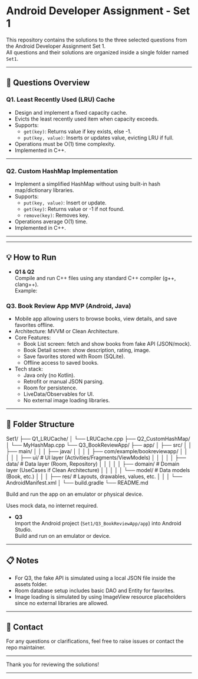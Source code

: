 # Android Developer Assignment - Set 1

This repository contains the solutions to the three selected questions from the Android Developer Assignment Set 1.  
All questions and their solutions are organized inside a single folder named `Set1`.  

---

## 📘 Questions Overview

### Q1. Least Recently Used (LRU) Cache
- Design and implement a fixed capacity cache.
- Evicts the least recently used item when capacity exceeds.
- Supports:
  - `get(key)`: Returns value if key exists, else -1.
  - `put(key, value)`: Inserts or updates value, evicting LRU if full.
- Operations must be O(1) time complexity.
- Implemented in C++.

---

### Q2. Custom HashMap Implementation
- Implement a simplified HashMap without using built-in hash map/dictionary libraries.
- Supports:
  - `put(key, value)`: Insert or update.
  - `get(key)`: Returns value or -1 if not found.
  - `remove(key)`: Removes key.
- Operations average O(1) time.
- Implemented in C++.

---

---

## 💡 How to Run

- **Q1 & Q2**  
  Compile and run C++ files using any standard C++ compiler (g++, clang++).  
  Example:



### Q3. Book Review App MVP (Android, Java)
- Mobile app allowing users to browse books, view details, and save favorites offline.
- Architecture: MVVM or Clean Architecture.
- Core Features:
  - Book List screen: fetch and show books from fake API (JSON/mock).
  - Book Detail screen: show description, rating, image.
  - Save favorites stored with Room (SQLite).
  - Offline access to saved books.
- Tech stack:
  - Java only (no Kotlin).
  - Retrofit or manual JSON parsing.
  - Room for persistence.
  - LiveData/Observables for UI.
  - No external image loading libraries.

---

## 📂 Folder Structure
Set1/
├── Q1_LRUCache/
│ └── LRUCache.cpp
├── Q2_CustomHashMap/
│ └── MyHashMap.cpp
└── Q3_BookReviewApp/
├── app/
│ ├── src/
│ │ ├── main/
│ │ │ ├── java/
│ │ │ │ ├── com/example/bookreviewapp/
│ │ │ │ │ ├── ui/ # UI layer (Activities/Fragments/ViewModels)
│ │ │ │ │ ├── data/ # Data layer (Room, Repository)
│ │ │ │ │ ├── domain/ # Domain layer (UseCases if Clean Architecture)
│ │ │ │ │ └── model/ # Data models (Book, etc.)
│ │ │ ├── res/ # Layouts, drawables, values, etc.
│ │ │ └── AndroidManifest.xml
│ └── build.gradle
└── README.md


Build and run the app on an emulator or physical device.

Uses mock data, no internet required.


- **Q3**  
Import the Android project (`Set1/Q3_BookReviewApp/app`) into Android Studio.  
Build and run on an emulator or device.

---

## 📋 Notes

- For Q3, the fake API is simulated using a local JSON file inside the assets folder.  
- Room database setup includes basic DAO and Entity for favorites.  
- Image loading is simulated by using ImageView resource placeholders since no external libraries are allowed.

---

## 📝 Contact

For any questions or clarifications, feel free to raise issues or contact the repo maintainer.

---

Thank you for reviewing the solutions!

---

